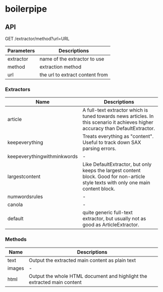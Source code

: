 # boilerpipe

## API

GET /extractor/method?url=URL

| Parameters  | Descriptions |
| ----------  | ------------ |
| extractor   | name of the extractor to use |
| method      | extraction method |
| url         | the url to extract content from |

### Extractors

| Name                        | Descriptions |
| ----                        | ------------ |
| article                     | A full-text extractor which is tuned towards news articles. In this scenario it achieves higher accuracy than DefaultExtractor. |
| keepeverything              | Treats everything as "content". Useful to track down SAX parsing errors. |
| keepeverythingwithminkwords | - |
| largestcontent              | Like DefaultExtractor, but only keeps the largest content block. Good for non-article style texts with only one main content block. |
| numwordsrules               | - |
| canola                      | - |
| default                     |  quite generic full-text extractor, but usually not as good as ArticleExtractor. |

### Methods

| Name    | Descriptions |
| ----    | ------------ |
| text    | Output the extracted main content as plain text |
| images  | - |
| html    | Output the whole HTML document and highlight the extracted main content |
